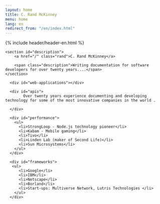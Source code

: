 ```yaml
---
layout: home
title: C. Rand McKinney
menu: home
lang: en
redirect_from: "/en/index.html"
---
```

<section id="home-content">
    {% include header/header-en.html %}
    <div id="overlay"></div>

    <section id="description">
        <a href="/" class="rand">C. Rand McKinney</a>

        <span class="description">Writing documentation for software developers for over twenty years....</span>
    </section>
</section>

<section id="intro">

  <div id="boxes" class="clearfix">
 
      <div id="web-applications"></div>

      <div id="apis">
            Over twenty years experience documenting and developing technology for some of the most innovative companies in the world .

      </div>

      <div id="performance">
        <ul>
          <li>StrongLoop - Node.js technology pioneer</li>
          <li>Kabam - Mobile gaming</li>
          <li>Tivo</li>
          <li>Linden Lab (maker of Second Life)</li>
          <li>Sun Microsystems</li>
        </ul>
      </div>

      <div id="frameworks"> 
       <ul>
          <li>Google</li>
          <li>IBM</li>
          <li>Netscape</li>
          <li>Borland</li>
          <li>Start-ups: Multiverse Network, Lutris Technologies </li>
        </ul>
      </div>
  </div>

</section>

